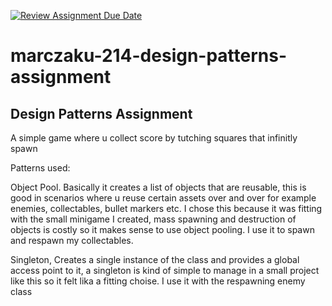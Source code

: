 [![Review Assignment Due Date](https://classroom.github.com/assets/deadline-readme-button-24ddc0f5d75046c5622901739e7c5dd533143b0c8e959d652212380cedb1ea36.svg)](https://classroom.github.com/a/XUCedPox)
# marczaku-214-design-patterns-assignment

Design Patterns Assignment
-----------------------

A simple game where u collect score by tutching squares that infinitly spawn

Patterns used: 

Object Pool. Basically it creates a list of objects that are reusable, this is good in scenarios where u reuse certain assets over and over for example enemies, collectables, bullet markers etc. I chose this because it was fitting with the small minigame I created, mass spawning and destruction of objects is costly so it makes sense to use object pooling. I use it to spawn and respawn my collectables.

Singleton, Creates a single instance of the class and provides a global access point to it, a singleton is kind of simple to manage in a small project like this so it felt lika a fitting choise. I use it with the respawning enemy class
